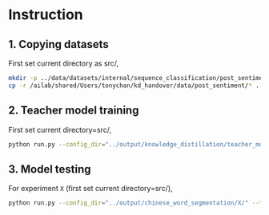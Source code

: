# Instruction

## 1. Copying datasets
First set current directory as src/,

```bash
mkdir -p ../data/datasets/internal/sequence_classification/post_sentiment
cp -r /ailab/shared/Users/tonychan/kd_handover/data/post_sentiment/* ../data/datasets/internal/sequence_classification/post_sentiment/
```


## 2. Teacher model training
First set current directory=src/, 
```bash
python run.py --config_dir="../output/knowledge_distillation/teacher_model"
```

## 3. Model testing
For experiment `X` (first set current directory=src/),
```bash
python run.py --config_dir="../output/chinese_word_segmentation/X/" --test_only
```